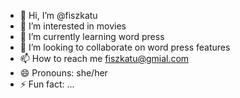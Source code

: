 - 👋 Hi, I’m @fiszkatu
- 👀 I’m interested in movies
- 🌱 I’m currently learning word press
- 💞️ I’m looking to collaborate on word press features
- 📫 How to reach me fiszkatu@gmial.com
- 😄 Pronouns: she/her
- ⚡ Fun fact: ...

<!---
fiszkatu/fiszkatu is a ✨ special ✨ repository because its `README.md` (this file) appears on your GitHub profile.
You can click the Preview link to take a look at your changes.
--->
